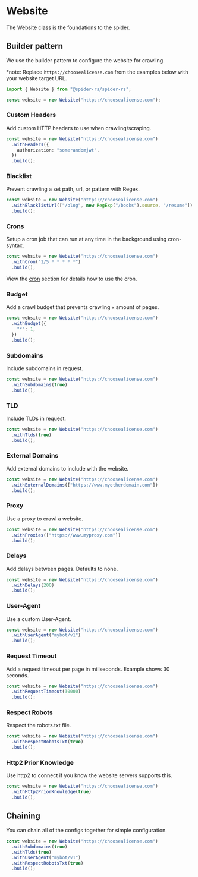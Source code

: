# Website

The Website class is the foundations to the spider.

## Builder pattern

We use the builder pattern to configure the website for crawling.

\*note: Replace `https://choosealicense.com` from the examples below with your website target URL.

```ts
import { Website } from "@spider-rs/spider-rs";

const website = new Website("https://choosealicense.com");
```

### Custom Headers

Add custom HTTP headers to use when crawling/scraping.

```ts
const website = new Website("https://choosealicense.com")
  .withHeaders({
    authorization: "somerandomjwt",
  })
  .build();
```

### Blacklist

Prevent crawling a set path, url, or pattern with Regex.

```ts
const website = new Website("https://choosealicense.com")
  .withBlacklistUrl(["/blog", new RegExp("/books").source, "/resume"])
  .build();
```

### Crons

Setup a cron job that can run at any time in the background using cron-syntax.

```ts
const website = new Website("https://choosealicense.com")
  .withCron("1/5 * * * * *")
  .build();
```

View the [cron](./cron-job.md) section for details how to use the cron.

### Budget

Add a crawl budget that prevents crawling `x` amount of pages.

```ts
const website = new Website("https://choosealicense.com")
  .withBudget({
    "*": 1,
  })
  .build();
```

### Subdomains

Include subdomains in request.

```ts
const website = new Website("https://choosealicense.com")
  .withSubdomains(true)
  .build();
```

### TLD

Include TLDs in request.

```ts
const website = new Website("https://choosealicense.com")
  .withTlds(true)
  .build();
```

### External Domains

Add external domains to include with the website.

```ts
const website = new Website("https://choosealicense.com")
  .withExternalDomains(["https://www.myotherdomain.com"])
  .build();
```

### Proxy

Use a proxy to crawl a website.

```ts
const website = new Website("https://choosealicense.com")
  .withProxies(["https://www.myproxy.com"])
  .build();
```

### Delays

Add delays between pages. Defaults to none.

```ts
const website = new Website("https://choosealicense.com")
  .withDelays(200)
  .build();
```

### User-Agent

Use a custom User-Agent.

```ts
const website = new Website("https://choosealicense.com")
  .withUserAgent("mybot/v1")
  .build();
```

### Request Timeout

Add a request timeout per page in miliseconds. Example shows 30 seconds.

```ts
const website = new Website("https://choosealicense.com")
  .withRequestTimeout(30000)
  .build();
```

### Respect Robots

Respect the robots.txt file.

```ts
const website = new Website("https://choosealicense.com")
  .withRespectRobotsTxt(true)
  .build();
```

### Http2 Prior Knowledge

Use http2 to connect if you know the website servers supports this.

```ts
const website = new Website("https://choosealicense.com")
  .withHttp2PriorKnowledge(true)
  .build();
```

## Chaining

You can chain all of the configs together for simple configuration.

```ts
const website = new Website("https://choosealicense.com")
  .withSubdomains(true)
  .withTlds(true)
  .withUserAgent("mybot/v1")
  .withRespectRobotsTxt(true)
  .build();
```
